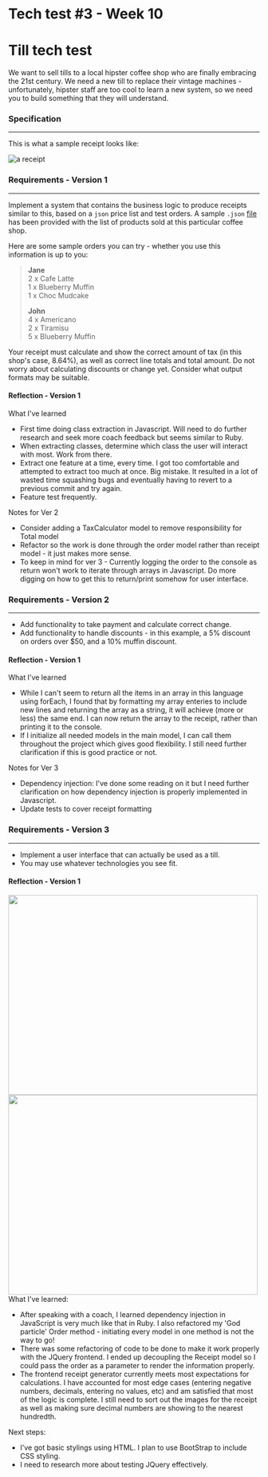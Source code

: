# Tech test #3 - Week 10

Till tech test
==============

We want to sell tills to a local hipster coffee shop who are finally embracing the 21st century. We need a new till to replace their vintage machines - unfortunately, hipster staff are too cool to learn a new system, so we need you to build something that they will understand.

### Specification
-------------

This is what a sample receipt looks like:

![a receipt](images/receipt.png)


### Requirements - Version 1
---------

Implement a system that contains the business logic to produce receipts similar to this, based on a `json` price list and test orders. A sample `.json` [file](hipstercoffee.json) has been provided with the list of products sold at this particular coffee shop. 

Here are some sample orders you can try - whether you use this information is up to you:

> **Jane**  
> 2 x Cafe Latte  
> 1 x Blueberry Muffin  
> 1 x Choc Mudcake  
>
> **John**  
> 4 x Americano  
> 2 x Tiramisu  
> 5 x Blueberry Muffin  

Your receipt must calculate and show the correct amount of tax (in this shop's case, 8.64%), as well as correct line totals and total amount. Do not worry about calculating discounts or change yet. Consider what output formats may be suitable.

#### Reflection - Version 1
What I've learned

* First time doing class extraction in Javascript. Will need to do further research and seek more coach feedback but seems similar to Ruby. 
* When extracting classes, determine which class the user will interact with most. Work from there. 
* Extract one feature at a time, every time. I got too comfortable and attempted to extract too much at once. Big mistake. It resulted in a lot of wasted time squashing bugs and eventually having to revert to a previous commit and try again. 
* Feature test frequently.

Notes for Ver 2
* Consider adding a TaxCalculator model to remove responsibility for Total model
* Refactor so the work is done through the order model rather than receipt model - it just makes more sense.
* To keep in mind for ver 3 - Currently logging the order to the console as return won't work to iterate through arrays in Javascript. Do more digging on how to get this to return/print somehow for user interface. 


### Requirements - Version 2
---------

- Add functionality to take payment and calculate correct change.  
- Add functionality to handle discounts - in this example, a 5% discount on orders over $50, and a 10% muffin discount.

#### Reflection - Version 1
What I've learned

* While I can't seem to return all the items in an array in this language using forEach, I found that by formatting my array enteries to include new lines and returning the array as a string, it will achieve (more or less) the same end. I can now return the array to the receipt, rather than printing it to the console. 
* If I initialize all needed models in the main model, I can call them throughout the project which gives good
flexibility. I still need further clarification if this is good practice or not. 

Notes for Ver 3
* Dependency injection: I've done some reading on it but I need further clarification on how dependency injection is properly implemented in Javascript.
* Update tests to cover receipt formatting



### Requirements - Version 3
---------

- Implement a user interface that can actually be used as a till.
- You may use whatever technologies you see fit.

#### Reflection - Version 1

<img src="images/basicfront.png" width="500" height="400" />
<img src="images/basicfront2.png" width="500" height="400" />
What I've learned: 

* After speaking with a coach, I learned dependency injection in JavaScript is very much like that in Ruby. I also refactored my 'God particle' Order method -  initiating every model in one method is not the way to go!
* There was some refactoring of code to be done to make it work properly with the JQuery frontend. I ended up decoupling the Receipt model so I could pass the order as a parameter to render the information properly. 
* The frontend receipt generator currently meets most expectations for calculations. I have accounted for most edge cases (entering negative numbers, decimals, entering no values, etc) and am satisfied that most of the logic is complete. I still need to sort out the images for the receipt as well as making sure decimal numbers are showing to the nearest hundredth. 

Next steps:
* I've got basic stylings using HTML. I plan to use BootStrap to include CSS styling.
* I need to research more about testing JQuery effectively. 

